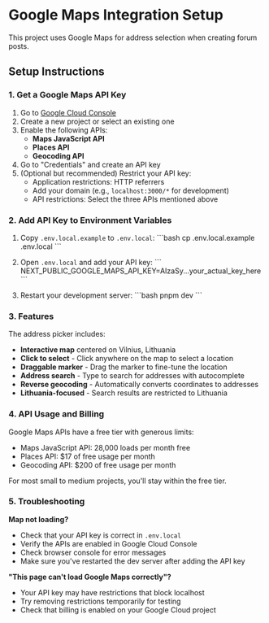 # Google Maps Integration Setup

This project uses Google Maps for address selection when creating forum posts.

## Setup Instructions

### 1. Get a Google Maps API Key

1. Go to [Google Cloud Console](https://console.cloud.google.com/)
2. Create a new project or select an existing one
3. Enable the following APIs:
   - **Maps JavaScript API**
   - **Places API**
   - **Geocoding API**
4. Go to "Credentials" and create an API key
5. (Optional but recommended) Restrict your API key:
   - Application restrictions: HTTP referrers
   - Add your domain (e.g., `localhost:3000/*` for development)
   - API restrictions: Select the three APIs mentioned above

### 2. Add API Key to Environment Variables

1. Copy `.env.local.example` to `.env.local`:
   \`\`\`bash
   cp .env.local.example .env.local
   \`\`\`

2. Open `.env.local` and add your API key:
   \`\`\`
   NEXT_PUBLIC_GOOGLE_MAPS_API_KEY=AIzaSy...your_actual_key_here
   \`\`\`

3. Restart your development server:
   \`\`\`bash
   pnpm dev
   \`\`\`

### 3. Features

The address picker includes:
- **Interactive map** centered on Vilnius, Lithuania
- **Click to select** - Click anywhere on the map to select a location
- **Draggable marker** - Drag the marker to fine-tune the location
- **Address search** - Type to search for addresses with autocomplete
- **Reverse geocoding** - Automatically converts coordinates to addresses
- **Lithuania-focused** - Search results are restricted to Lithuania

### 4. API Usage and Billing

Google Maps APIs have a free tier with generous limits:
- Maps JavaScript API: 28,000 loads per month free
- Places API: $17 of free usage per month
- Geocoding API: $200 of free usage per month

For most small to medium projects, you'll stay within the free tier.

### 5. Troubleshooting

**Map not loading?**
- Check that your API key is correct in `.env.local`
- Verify the APIs are enabled in Google Cloud Console
- Check browser console for error messages
- Make sure you've restarted the dev server after adding the API key

**"This page can't load Google Maps correctly"?**
- Your API key may have restrictions that block localhost
- Try removing restrictions temporarily for testing
- Check that billing is enabled on your Google Cloud project

